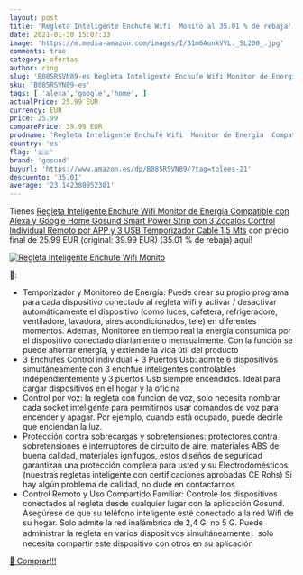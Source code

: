 ```yaml
---
layout: post
title: 'Regleta Inteligente Enchufe Wifi  Monito al 35.01 % de rebaja'
date: 2021-01-30 15:07:33
image: 'https://m.media-amazon.com/images/I/31m6AunkVVL._SL200_.jpg'
comments: true
category: ofertas
author: ring
slug: 'B085RSVN89-es Regleta Inteligente Enchufe Wifi Monitor de Energía...'
sku: 'B085RSVN89-es'
tags: [ 'alexa','google','home', ]
actualPrice: 25.99 EUR
currency: EUR
price: 25.99
comparePrice: 39.99 EUR
prodname: 'Regleta Inteligente Enchufe Wifi  Monitor de Energía  Compatible con Alexa y Google Home  Gosund Smart Power Strip con 3 Zócalos Control Individual Remoto por APP y 3 USB Temporizador  Cable 1.5 Mts'
country: 'es'
flag: '🇪🇸'
brand: 'gosund'
buyurl: 'https://www.amazon.es/dp/B085RSVN89/?tag=tolees-21'
descuento: '35.01'
average: '23.142380952381'
---
```


Tienes [Regleta Inteligente Enchufe Wifi  Monitor de Energía  Compatible con Alexa y Google Home  Gosund Smart Power Strip con 3 Zócalos Control Individual Remoto por APP y 3 USB Temporizador  Cable 1.5 Mts](https://www.amazon.es/dp/B085RSVN89/?tag=tolees-21) con precio final de  25.99 EUR (original: 39.99 EUR) (35.01 %  de rebaja) aqui!

[![Regleta Inteligente Enchufe Wifi  Monito](https://m.media-amazon.com/images/I/31m6AunkVVL._SL200_.jpg)](https://www.amazon.es/dp/B085RSVN89/?tag=tolees-21)

🔎:

- Temporizador y Monitoreo de Energía: Puede crear su propio programa para cada dispositivo conectado al regleta wifi y activar / desactivar automáticamente el dispositivo (como luces, cafetera, refrigeradore, ventiladore, lavadora, aires acondicionados, tele) en diferentes momentos. Ademas, Monitoree en tiempo real la energía consumida por el dispositivo conectado diariamente o mensualmente. Con la función se puede ahorrar energía, y extiende la vida útil del producto
- 3 Enchufes Control individual + 3 Puertos Usb: admite 6 dispositivos simultáneamente con 3 enchfue inteligentes controlables independientemente y 3 puertos Usb siempre encendidos. Ideal para cargar dispositivos en el hogar y la oficina
- Control por voz: la regleta con funcion de voz, solo necesita nombrar cada socket inteligente para permitirnos usar comandos de voz para encender y apagar. Por ejemplo, cuando está ocupado, puede decirle que enciendan la luz.
- Protección contra sobrecargas y sobretensiones: protectores contra sobretensiones e interruptores de circuito de aire, materiales ABS de buena calidad, materiales ignífugos, estos diseños de seguridad garantizan una protección completa para usted y su Electrodomésticos (nuestras regletas inteligente con certificaciones aprobadas CE Rohs) Si hay algún problema de calidad, no dude en contactarnos.
- Control Remoto y Uso Compartido Familiar: Controle los dispositivos conectados al regleta desde cualquier lugar con la aplicación Gosund. Asegúrese de que su teléfono inteligente esté conectado a la red Wifi de su hogar. Solo admite la red inalámbrica de 2,4 G, no 5 G. Puede administrar la regleta en varios dispositivos simultáneamente，solo necesita compartir este dispositivo con otros en su aplicación

[🛒 Comprar!!!](https://www.amazon.es/dp/B085RSVN89/?tag=tolees-21)

